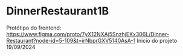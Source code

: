 # DinnerRestaurant1B
Protótipo do frontend:
https://www.figma.com/proto/7yX12NXAj5SnzhjEKx306L/Dinner-Restaurant?node-id=5-109&t=irNbprGXV5140AsA-1
Inicio do projeto 19/09/2024
